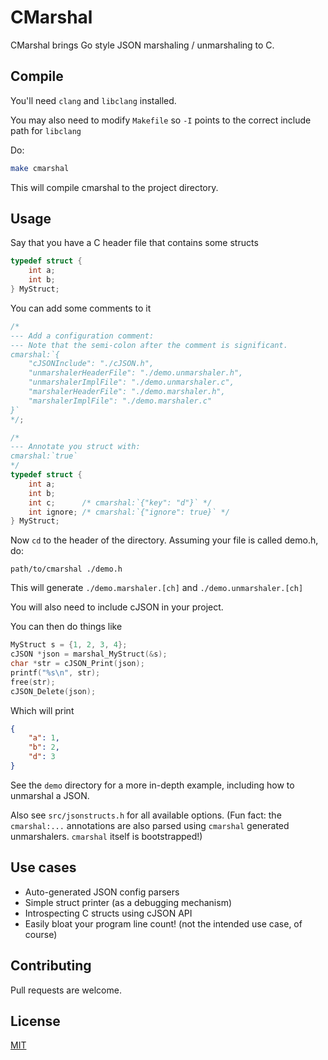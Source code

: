 # CMarshal

CMarshal brings Go style JSON marshaling / unmarshaling to C.

## Compile

You'll need `clang` and `libclang` installed.

You may also need to modify `Makefile` so `-I` points to the correct
include path for `libclang`

Do:

```bash
make cmarshal
```

This will compile cmarshal to the project directory.

## Usage

Say that you have a C header file that contains some structs

```c
typedef struct {
	int a;
	int b;
} MyStruct;
```

You can add some comments to it

```c
/*
--- Add a configuration comment:
--- Note that the semi-colon after the comment is significant.
cmarshal:`{
	"cJSONInclude": "./cJSON.h",
	"unmarshalerHeaderFile": "./demo.unmarshaler.h",
	"unmarshalerImplFile": "./demo.unmarshaler.c",
	"marshalerHeaderFile": "./demo.marshaler.h",
	"marshalerImplFile": "./demo.marshaler.c"
}`
*/;

/*
--- Annotate you struct with:
cmarshal:`true`
*/
typedef struct {
	int a;
	int b;
	int c;      /* cmarshal:`{"key": "d"}` */
	int ignore; /* cmarshal:`{"ignore": true}` */
} MyStruct;
```

Now `cd` to the header of the directory.
Assuming your file is called demo.h, do:

`path/to/cmarshal ./demo.h`

This will generate `./demo.marshaler.[ch]` and `./demo.unmarshaler.[ch]`

You will also need to include cJSON in your project.

You can then do things like

```c
MyStruct s = {1, 2, 3, 4};
cJSON *json = marshal_MyStruct(&s);
char *str = cJSON_Print(json);
printf("%s\n", str);
free(str);
cJSON_Delete(json);
```

Which will print

```json
{
	"a": 1,
	"b": 2,
	"d": 3
}
```

See the `demo` directory for a more in-depth example,
including how to unmarshal a JSON.

Also see `src/jsonstructs.h` for all available options.
(Fun fact: the `cmarshal:...` annotations are also parsed using
`cmarshal` generated unmarshalers. `cmarshal` itself is bootstrapped!)

## Use cases

* Auto-generated JSON config parsers
* Simple struct printer (as a debugging mechanism)
* Introspecting C structs using cJSON API
* Easily bloat your program line count!
  (not the intended use case, of course)

## Contributing
Pull requests are welcome.

## License
[MIT](https://choosealicense.com/licenses/mit/)

